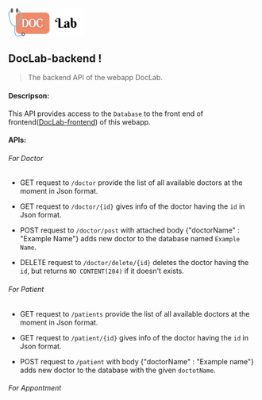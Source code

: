 <img src="./logo2.png" alt="drawing" width="150"/> 

## DocLab-backend ! 
 >The backend API of the webapp DocLab.

#### Descripson:
This API provides access to the `Database` to the front end of
frontend([DocLab-frontend](https://github.com/IIT-Project-Team/DocLab-frontend)) of this webapp.
#### APIs:
###### For Doctor 
* GET request to `/doctor` provide the list of all available
 doctors at the moment in Json format.


* GET request to `/doctor/{id}` gives info of the doctor
  having the `id` in Json format.

* POST request to `/doctor/post` with attached body {"doctorName" : "Example Name"} adds new doctor to the database 
named `Example Name`.
* DELETE request to `/doctor/delete/{id}` deletes the doctor having the `id`, but returns `NO CONTENT(204)`
if it doesn't exists.


###### For Patient
* GET request to `/patients` provide the list of all available
  doctors at the moment in Json format.


* GET request to `/patient/{id}` gives info of the doctor
  having the `id` in Json format.

* POST request to `/patient` with body {"doctorName" : "Example name"} adds new doctor to the database with the given `doctotName`.


###### For Appontment
